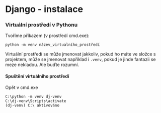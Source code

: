 # Django - instalace

### Virtuální prostředí v Pythonu

Tvoříme příkazem (v prostředí cmd.exe):

```
python -m venv název_virtualního_prostředí
```

Virtuální prostředí se může jmenovat jakkoliv, pokud ho máte ve složce s projektem, může se jmenovat například i `.venv`, pokud je jinde fantazii se meze nekladou. Ale buďte rozumní.

#### Spuštění virtuálního prostředí

Opět v cmd.exe

```
C:\python -m venv dj-venv
C:\dj-venv\Scripts\activate
(dj-venv) C:\ aktivováno
```
